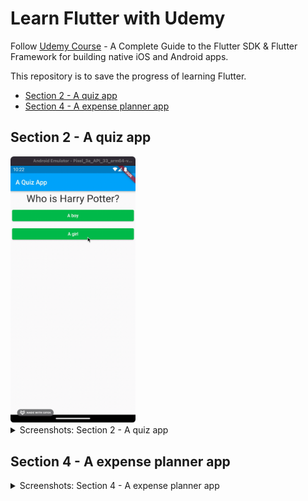 # Learn Flutter with Udemy

Follow [Udemy Course](https://www.udemy.com/course/learn-flutter-dart-to-build-ios-android-apps) - A Complete Guide to the Flutter SDK & Flutter Framework for building native iOS and Android apps.

This repository is to save the progress of learning Flutter.

- [Section 2 - A quiz app](#section-2---a-quiz-app)
- [Section 4 - A expense planner app](#section-4---a-expense-planner-app)

## Section 2 - A quiz app

<img src="./images/55.%20Reseting%20the%20quiz.gif" width=200>

<details>

<summary> Screenshots: Section 2 - A quiz app</summary>

### 25. Running the app on an emulator

<img src="./images/25.%20Running%20the%20app%20on%20an%20emulator.png" width=200>

### 27. First summary and additional syntax

<img src="./images/27.%20First%20summary%20and%20additional%20syntax.png" width=200>

### 37. A brief look under the hood - Harry Potter QA

<img src="./images/37.%20A%20brief%20look%20under%20the%20hood%20-%20Harry%20Potter%20QA.gif" width=200>

### 46. Mapping lists to widgets

<img src="./images/46.%20Mapping%20lists%20to%20widgets.gif" width=200>

### 53. Calculating a Total Score

<img src="./images/53.%20Calculating%20a%20Total%20Score.gif" width=200>

### 55. Reseting the quiz

<img src="./images/55.%20Reseting%20the%20quiz.gif" width=200>

</details>

## Section 4 - A expense planner app

<details>

<summary> Screenshots: Section 4 - A expense planner app </summary>

### 76. Mapping Data Into Widgets

<img src="./images/76.%20Mapping%20Data%20Into%20Widgets.png" width=200>

### 77. Building a Custom List Item

<img src="./images/77.%20Building%20a%20Custom%20List%20Item.png" width=200>

### 78. Styling a Container and Text

<img src="./images/78.%20Styling%20a%20Container%20and%20Text.png" width=200>

### 82. Using String Interpolation and Formatting Dates

<img src="./images/82.%20Using%20String%20Interpolation%20and%20Formatting%20Dates.png" width=200>

### 85. Adding Text Input Widgets

<img src="./images/85.%20Adding%20Text%20Input%20Widgets%20.png" width=200>

### 88. Connecting Widgets & Managing Data / State

<img src="./images/88.%20Connecting%20Widgets%20Managing%20Data%20State.gif" width=200>

### 92. Further Input & Output Styling and Configuration

<img src="./images/92.%20Further%20Input%20&%20Output%20Styling%20and%20Configuration.png" width=200>

</details>